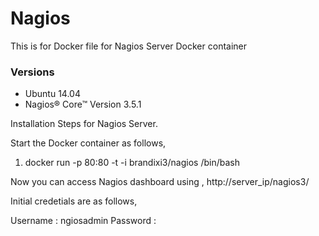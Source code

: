 # Nagios
This is for Docker file for Nagios Server Docker container

### Versions

* Ubuntu 14.04
* Nagios® Core™ Version 3.5.1

Installation Steps for Nagios Server.

Start the Docker container as follows,

1. docker run -p 80:80 -t -i brandixi3/nagios /bin/bash

Now you can access Nagios dashboard using , http://server_ip/nagios3/

Initial credetials are as follows,

Username : ngiosadmin
Password :


